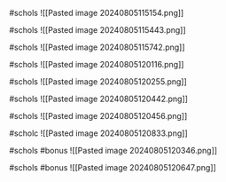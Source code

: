 
#schols 
![[Pasted image 20240805115154.png]]

#schols 
![[Pasted image 20240805115443.png]]

#schols 
![[Pasted image 20240805115742.png]]

#schols 
![[Pasted image 20240805120116.png]]

#schols 
![[Pasted image 20240805120255.png]]

#schols 
![[Pasted image 20240805120442.png]]

#schols 
![[Pasted image 20240805120456.png]]

#scholc
![[Pasted image 20240805120833.png]]

#schols #bonus 
![[Pasted image 20240805120346.png]]

#schols #bonus 
![[Pasted image 20240805120647.png]]